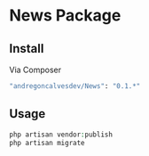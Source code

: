 # News Package

## Install

Via Composer

``` bash
"andregoncalvesdev/News": "0.1.*"
```

## Usage

``` php
php artisan vendor:publish
php artisan migrate
```
